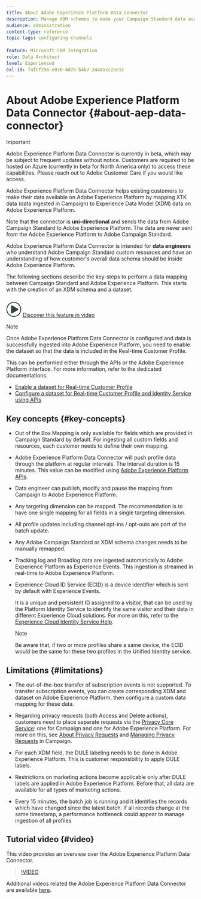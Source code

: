 ```yaml
---
title: About Adobe Experience Platform Data Connector
description: Manage XDM schemas to make your Campaign Standard data available on Adobe Experience Platform.
audience: administration
content-type: reference
topic-tags: configuring-channels

feature: Microsoft CRM Integration
role: Data Architect
level: Experienced
exl-id: f4fcf256-e030-4d7b-b4b7-2448acc2ae1c
---
```

# About Adobe Experience Platform Data Connector {#about-aep-data-connector}

>[!IMPORTANT]
>
>Adobe Experience Platform Data Connector is currently in beta, which may be subject to frequent updates without notice. Customers are required to be hosted on Azure (currently in beta for North America only) to access these capabilities. Please reach out to Adobe Customer Care if you would like access.

Adobe Experience Platform Data Connector helps existing customers to make their data available on Adobe Experience Platform by mapping XTK data (data ingested in Campaign) to Experience Data Model (XDM) data on Adobe Experience Platform.

Note that the connector is **uni-directional** and sends the data from Adobe Campaign Standard to Adobe Experience Platform. The data are never sent from the Adobe Experience Platform to Adobe Campaign Standard.

Adobe Experience Platform Data Connector is intended for **data engineers** who understand Adobe Campaign Standard custom resources and have an understanding of how customer's overall data schema should be inside Adobe Experience Platform.

The following sections describe the key-steps to perform a data mapping between Campaign Standard and Adobe Experience Platform. This starts with the creation of an XDM schema and a dataset.

![](assets/do-not-localize/how-to-video.png) [Discover this feature in video](#video)

>[!NOTE]
>Once Adobe Experience Platform Data Connector is configured and data is successfully ingested into Adobe Experience Platform, you need to enable the dataset so that the data is included in the Real-time Customer Profile.
>
>This can be performed either through the APIs or the Adobe Experience Platform interface. For more information, refer to the dedicated documentations:
>
>* [Enable a dataset for Real-time Customer Profile](https://experienceleague.adobe.com/docs/experience-platform/rtcdp/datasets/dataset.html)
>* [Configure a dataset for Real-time Customer Profile and Identity Service using APIs](https://experienceleague.adobe.com/docs/experience-platform/catalog/api/getting-started.html)

## Key concepts {#key-concepts}

* Out of the Box Mapping is only available for fields which are provided in Campaign Standard by default. For ingesting all custom fields and resources, each customer needs to define their own mapping.

* Adobe Experience Platform Data Connector will push profile data through the platform at regular intervals.​ The interval duration is 15 minutes. This value can be modified using [Adobe Experience Platform APIs](https://experienceleague.adobe.com/docs/experience-platform/ingestion/home.html).

* Data engineer can publish, modify and pause the mapping from Campaign to Adobe Experience Platform.

* Any targeting dimension can be mapped. The recommendation is to have one single mapping for all fields in a single targeting dimension.

* All profile updates including channel opt-ins / opt-outs are part of the batch update.

* Any Adobe Campaign Standard or XDM schema changes needs to be manually remapped.​

* Tracking log and Broadlog data are ingested automatically to Adobe Experience Platform as Experience Events. This ingestion is streamed in real-time to Adobe Experience Platform.

* Experience Cloud ID Service (ECID) is a device identifier which is sent by default with Experience Events.

    It is a unique and persistent ID assigned to a visitor, that can be used by the Platform Identity Service to identify the same visitor and their data in different Experience Cloud solutions. For more on this, refer to the [Experience Cloud Identity Service Help](https://experienceleague.adobe.com/docs/id-service/using/home.html).

    >[!NOTE]
    >
    >Be aware that, if two or more profiles share a same device, the ECID would be the same for these two profiles in the Unified Identity service.

## Limitations {#limitations}

* The out-of-the-box transfer of subscription events is not supported. To transfer subscription events, you can create corresponding XDM and dataset on Adobe Experience Platform, then configure a custom data mapping for these data.

* Regarding privacy requests (both Access and Delete actions), customers need to place separate requests via the [Privacy Core Service](https://experienceleague.adobe.com/docs/experience-platform/privacy/home.html#how-to-use-privacy-service-to-manage-privacy-job-requests): one for Campaign and one for Adobe Experience Platform. For more on this, see [About Privacy Requests](https://helpx.adobe.com/campaign/kb/acs-privacy.html#righttoaccess) and [Managing Privacy Requests](https://helpx.adobe.com/campaign/kb/acs-privacy.html#ManagingPrivacyRequests) in Campaign.

* For each XDM field, the DULE labeling needs to be done in Adobe Experience Platform. This is customer responsibility to apply DULE labels.

* Restrictions on marketing actions become applicable only after DULE labels are applied in Adobe Experience Platform. Before that, all data are available for all types of marketing actions.

* Every 15 minutes, the batch job is running and it identifies the records which have changed since the latest batch. If all records change at the same timestamp, a performance bottleneck could appear to manage ingestion of all profiles

## Tutorial video {#video}

This video provides an overview over the Adobe Experience Platform Data Connector.

>[!VIDEO](https://video.tv.adobe.com/v/27304?quality=12&captions=eng)

Additional videos related the Adobe Experience Platform Data Connector are available [here](https://experienceleague.adobe.com/docs/campaign-learn/campaign-standard-tutorials/administrating/adobe-experience-platform-data-connector/understanding-the-adobe-experience-platform-data-connector.html).
